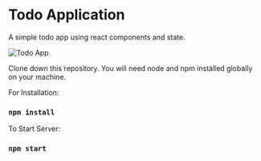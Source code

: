# Todo Application

A simple todo app using react components and state.

![Todo App](https://raw.githubusercontent.com/Aishwarya-Venkatraman/reacttodo/master/todo-app.png)

Clone down this repository. You will need node and npm installed globally on your machine.

For Installation:

### `npm install`

To Start Server:

### `npm start`
